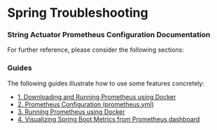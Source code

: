 # Spring Troubleshooting

### String Actuator Prometheus Configuration Documentation
For further reference, please consider the following sections:

### Guides
The following guides illustrate how to use some features concretely:

* [1. Downloading and Running Prometheus using Docker](https://www.callicoder.com/spring-boot-actuator-metrics-monitoring-dashboard-prometheus-grafana/)  
* [2. Prometheus Configuration (prometheus.yml)](https://www.callicoder.com/spring-boot-actuator-metrics-monitoring-dashboard-prometheus-grafana/)
* [3. Running Prometheus using Docker](https://www.callicoder.com/spring-boot-actuator-metrics-monitoring-dashboard-prometheus-grafana/)
* [4. Visualizing Spring Boot Metrics from Prometheus dashboard](https://www.callicoder.com/spring-boot-actuator-metrics-monitoring-dashboard-prometheus-grafana/)

